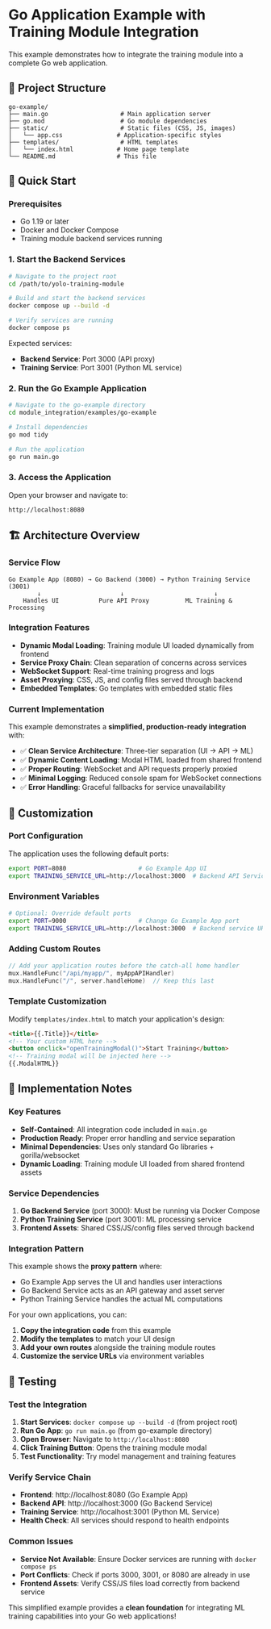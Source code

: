 # Go Application Example with Training Module Integration

This example demonstrates how to integrate the training module into a complete Go web application.

## 📁 Project Structure

```
go-example/
├── main.go                    # Main application server
├── go.mod                     # Go module dependencies
├── static/                    # Static files (CSS, JS, images)
│   └── app.css               # Application-specific styles
├── templates/                 # HTML templates
│   └── index.html            # Home page template
└── README.md                 # This file
```

## 🚀 Quick Start

### Prerequisites
- Go 1.19 or later
- Docker and Docker Compose
- Training module backend services running

### 1. Start the Backend Services
```bash
# Navigate to the project root
cd /path/to/yolo-training-module

# Build and start the backend services
docker compose up --build -d

# Verify services are running
docker compose ps
```

Expected services:
- **Backend Service**: Port 3000 (API proxy)
- **Training Service**: Port 3001 (Python ML service)

### 2. Run the Go Example Application
```bash
# Navigate to the go-example directory
cd module_integration/examples/go-example

# Install dependencies
go mod tidy

# Run the application
go run main.go
```

### 3. Access the Application
Open your browser and navigate to:
```
http://localhost:8080
```

## 🏗️ Architecture Overview

### Service Flow
```
Go Example App (8080) → Go Backend (3000) → Python Training Service (3001)
        ↓                      ↓                         ↓
    Handles UI           Pure API Proxy          ML Training & Processing
```

### Integration Features
- **Dynamic Modal Loading**: Training module UI loaded dynamically from frontend
- **Service Proxy Chain**: Clean separation of concerns across services  
- **WebSocket Support**: Real-time training progress and logs
- **Asset Proxying**: CSS, JS, and config files served through backend
- **Embedded Templates**: Go templates with embedded static files

### Current Implementation
This example demonstrates a **simplified, production-ready integration** with:

- ✅ **Clean Service Architecture**: Three-tier separation (UI → API → ML)
- ✅ **Dynamic Content Loading**: Modal HTML loaded from shared frontend
- ✅ **Proper Routing**: WebSocket and API requests properly proxied
- ✅ **Minimal Logging**: Reduced console spam for WebSocket connections
- ✅ **Error Handling**: Graceful fallbacks for service unavailability

## 🔧 Customization

### Port Configuration
The application uses the following default ports:
```bash
export PORT=8080                    # Go Example App UI
export TRAINING_SERVICE_URL=http://localhost:3000  # Backend API Service
```

### Environment Variables
```bash
# Optional: Override default ports
export PORT=9000                    # Change Go Example App port
export TRAINING_SERVICE_URL=http://localhost:3000  # Backend service URL
```

### Adding Custom Routes
```go
// Add your application routes before the catch-all home handler
mux.HandleFunc("/api/myapp/", myAppAPIHandler)
mux.HandleFunc("/", server.handleHome)  // Keep this last
```

### Template Customization
Modify `templates/index.html` to match your application's design:
```html
<title>{{.Title}}</title>
<!-- Your custom HTML here -->
<button onclick="openTrainingModal()">Start Training</button>
<!-- Training modal will be injected here -->
{{.ModalHTML}}
```

## 📝 Implementation Notes

### Key Features
- **Self-Contained**: All integration code included in `main.go`
- **Production Ready**: Proper error handling and service separation
- **Minimal Dependencies**: Uses only standard Go libraries + gorilla/websocket
- **Dynamic Loading**: Training module UI loaded from shared frontend assets

### Service Dependencies
1. **Go Backend Service** (port 3000): Must be running via Docker Compose
2. **Python Training Service** (port 3001): ML processing service
3. **Frontend Assets**: Shared CSS/JS/config files served through backend

### Integration Pattern
This example shows the **proxy pattern** where:
- Go Example App serves the UI and handles user interactions
- Go Backend Service acts as an API gateway and asset server
- Python Training Service handles the actual ML computations

For your own applications, you can:
1. **Copy the integration code** from this example
2. **Modify the templates** to match your UI design  
3. **Add your own routes** alongside the training module routes
4. **Customize the service URLs** via environment variables

## 🧪 Testing

### Test the Integration
1. **Start Services**: `docker compose up --build -d` (from project root)
2. **Run Go App**: `go run main.go` (from go-example directory)  
3. **Open Browser**: Navigate to `http://localhost:8080`
4. **Click Training Button**: Opens the training module modal
5. **Test Functionality**: Try model management and training features

### Verify Service Chain
- **Frontend**: http://localhost:8080 (Go Example App)
- **Backend API**: http://localhost:3000 (Go Backend Service)  
- **Training Service**: http://localhost:3001 (Python ML Service)
- **Health Check**: All services should respond to health endpoints

### Common Issues
- **Service Not Available**: Ensure Docker services are running with `docker compose ps`
- **Port Conflicts**: Check if ports 3000, 3001, or 8080 are already in use
- **Frontend Assets**: Verify CSS/JS files load correctly from backend service

This simplified example provides a **clean foundation** for integrating ML training capabilities into your Go web applications!
